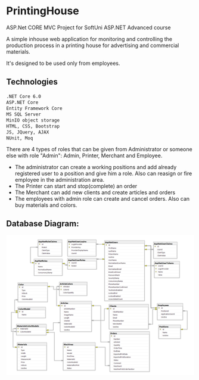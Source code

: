 # PrintingHouse
<p>ASP.Net CORE MVC Project for SoftUni ASP.NET Advanced course </p>
<p>A simple inhouse web application for monitoring and controlling the production process in a printing house for advertising and commercial materials. </p>
<p>It's designed to be used only from employees.</p>

## Technologies
 	.NET Core 6.0
 	ASP.NET Core
 	Entity Framework Core    
	MS SQL Server
	MinIO object storage
	HTML, CSS, Bootstrap
	JS, JQuery, AJAX
 	NUnit, Moq


There are 4 types of roles that can be given from Administrator or someone else with role "Admin": Admin, Printer, Merchant and Employee.

  - The administrator can create a working positions and add already registered user to a position and give him a role. Also can reasign or fire employee in the administration area.  
  - The Printer can start and stop(complete) an order
  - The Merchant can add new clients and create articles and orders
  - The employees with admin role can create and cancel orders. Also can buy materials and colors.
  
## Database Diagram:
![DB diagram](https://github.com/wirert/PrintingHouse/blob/main/DB%20diagram.png)
